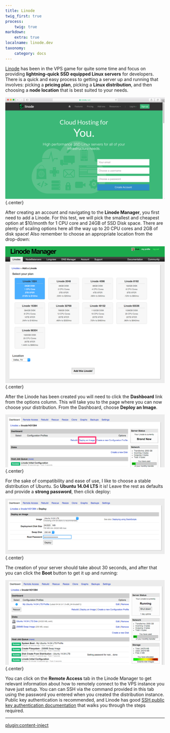 ```yaml
---
title: Linode
twig_first: true
process:
    twig: true
markdown:
    extra: true
localname: linode.dev
taxonomy:
    category: docs
---
```


[Linode](https://www.linode.com/?r=300c424631b602daaa0ecef22912c1c26c81e3af) has been in the VPS game for quite some time and focus on providing **lightning-quick SSD equipped Linux servers** for developers.  There is a quick and easy process to getting a server up and running that involves: picking a **pricing plan**, picking a **Linux distribution**, and then choosing a **node location** that is best suited to your needs.

![](linode.png) {.center}

After creating an account and navigating to the **Linode Manager**, you first need to add a Linode. For this test, we will pick the smallest and cheapest option at $10/month for 1 CPU core and 24GB of SSD Disk space. There are plenty of scaling options here all the way up to 20 CPU cores and 2GB of disk space! Also remember to choose an appropriate location from the drop-down:

![](add-linode.png) {.center}

After the Linode has been created you will need to click the **Dashboard** link from the options column. This will take you to the page where you can now choose your distribution. From the Dashboard, choose **Deploy an Image**.

![](deploy-image.png) {.center}

For the sake of compatibility and ease of use, I like to choose a stable distribution of Ubuntu.  So **Ubuntu 14.04 LTS** it is! Leave the rest as defaults and provide a **strong password**, then click deploy:

![](pick-distro.png) {.center}

The creation of your server should take about 30 seconds, and after that you can click the **Boot** button to get it up and running:

![](booted.png) {.center}

You can click on the **Remote Access** tab in the Linode Manager to get relevant information about how to remotely connect to the VPS instance you have just setup.  You can can SSH via the command provided in this tab using the password you entered when you created the distribution instance. Public key authentication is recommended, and Linode has good [SSH public key authentication documentation](https://www.linode.com/docs/security/use-public-key-authentication-with-ssh?r=300c424631b602daaa0ecef22912c1c26c81e3af) that walks you through the steps required.

---

[plugin:content-inject](/hosting/vps/generic)



